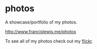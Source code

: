 # photos

A showcase/portfolio of my photos.

http://www.francislewis.me/photos


To see all of my photos check out my [flickr](https://www.flickr.com/photos/127356653@N03/).

